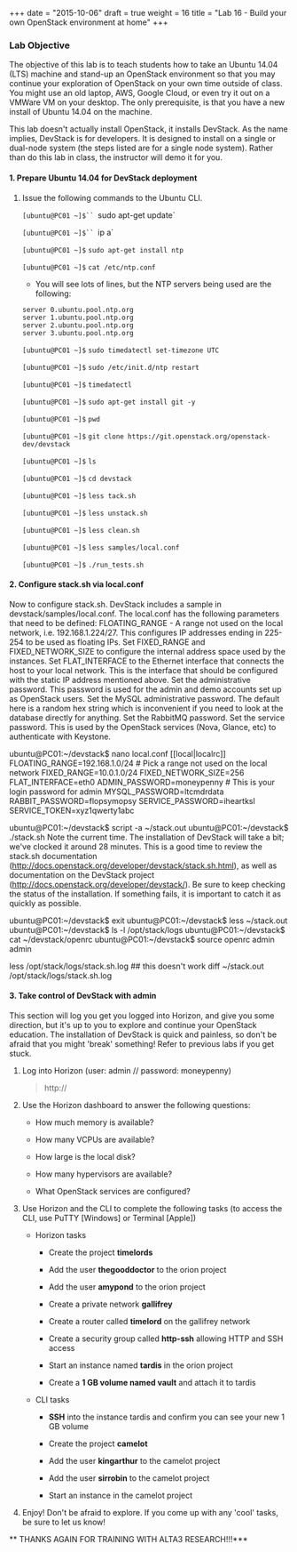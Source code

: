 +++
date = "2015-10-06"
draft = true
weight = 16
title = "Lab 16 - Build your own OpenStack environment at home"
+++

### Lab Objective
The objective of this lab is to teach students how to take an Ubuntu 14.04 (LTS) machine and stand-up an OpenStack environment so that you may continue your exploration of OpenStack on your own time outside of class. You might use an old laptop, AWS, Google Cloud, or even try it out on a VMWare VM on your desktop. The only prerequisite, is that you have a new install of Ubuntu 14.04 on the machine.

This lab doesn't actually install OpenStack, it installs DevStack. As the name implies, DevStack is for developers. It is designed to install on a single or dual-node system (the steps listed are for a single node system). Rather than do this lab in class, the instructor will demo it for you.

#### 1. Prepare Ubuntu 14.04 for DevStack deployment

1. Issue the following commands to the Ubuntu CLI.

	 `[ubuntu@PC01 ~]$`` `sudo apt-get update`
	 
	 `[ubuntu@PC01 ~]$`` `ip a`
     
	 `[ubuntu@PC01 ~]$` `sudo apt-get install ntp`
     
	 `[ubuntu@PC01 ~]$` `cat /etc/ntp.conf`
	 
	* You will see lots of lines, but the NTP servers being used are the following:
	
	```
	server 0.ubuntu.pool.ntp.org
	server 1.ubuntu.pool.ntp.org
	server 2.ubuntu.pool.ntp.org
	server 3.ubuntu.pool.ntp.org
	```
	
     `[ubuntu@PC01 ~]$` `sudo timedatectl set-timezone UTC`
     
	 `[ubuntu@PC01 ~]$` `sudo /etc/init.d/ntp restart`
     
	 `[ubuntu@PC01 ~]$` `timedatectl`
     
	 `[ubuntu@PC01 ~]$` `sudo apt-get install git -y`
     
	 `[ubuntu@PC01 ~]$` `pwd`
     
	 `[ubuntu@PC01 ~]$` `git clone https://git.openstack.org/openstack-dev/devstack`
     
	 `[ubuntu@PC01 ~]$` `ls`
     
	 `[ubuntu@PC01 ~]$` `cd devstack`

	 `[ubuntu@PC01 ~]$` `less tack.sh`
	 
	 `[ubuntu@PC01 ~]$` `less unstack.sh`
	 
	 `[ubuntu@PC01 ~]$` `less clean.sh`
	 
	 `[ubuntu@PC01 ~]$` `less samples/local.conf`
	 
	 `[ubuntu@PC01 ~]$` `./run_tests.sh`
 
#### 2. Configure stack.sh via local.conf

Now to configure stack.sh. DevStack includes a sample in devstack/samples/local.conf. The local.conf has the following parameters that need to be defined:
FLOATING_RANGE - A range not used on the local network, i.e. 192.168.1.224/27. This configures IP addresses ending in 225-254 to be used as floating IPs.
Set FIXED_RANGE and FIXED_NETWORK_SIZE to configure the internal address space used by the instances.
Set FLAT_INTERFACE to the Ethernet interface that connects the host to your local network. This is the interface that should be configured with the static IP address mentioned above.
Set the administrative password. This password is used for the admin and demo accounts set up as OpenStack users.
Set the MySQL administrative password. The default here is a random hex string which is inconvenient if you need to look at the database directly for anything.
Set the RabbitMQ password.
Set the service password. This is used by the OpenStack services (Nova, Glance, etc) to authenticate with Keystone.
 
ubuntu@PC01:~/devstack$ nano local.conf
[[local|localrc]]
FLOATING_RANGE=192.168.1.0/24  # Pick a range not used on the local network
FIXED_RANGE=10.0.1.0/24
FIXED_NETWORK_SIZE=256
FLAT_INTERFACE=eth0
ADMIN_PASSWORD=moneypenny      # This is your login password for admin
MYSQL_PASSWORD=ltcmdrdata
RABBIT_PASSWORD=flopsymopsy
SERVICE_PASSWORD=iheartksl
SERVICE_TOKEN=xyz1qwerty1abc
 
ubuntu@PC01:~/devstack$ script -a ~/stack.out
ubuntu@PC01:~/devstack$ ./stack.sh
Note the current time. The installation of DevStack will take a bit; we've clocked it around 28 minutes. This is a good time to review the stack.sh documentation (http://docs.openstack.org/developer/devstack/stack.sh.html), as well as documentation on the DevStack project (http://docs.openstack.org/developer/devstack/). Be sure to keep checking the status of the installation. If something fails, it is important to catch it as quickly as possible.
 
ubuntu@PC01:~/devstack$ exit
ubuntu@PC01:~/devstack$ less ~/stack.out
ubuntu@PC01:~/devstack$ ls -l /opt/stack/logs
ubuntu@PC01:~/devstack$ cat ~/devstack/openrc
ubuntu@PC01:~/devstack$ source openrc admin admin

less /opt/stack/logs/stack.sh.log ## this doesn't work
diff ~/stack.out /opt/stack/logs/stack.sh.log
 
#### 3. Take control of DevStack with admin

This section will log you get you logged into Horizon, and give you some direction, but it's up to you to explore and continue your OpenStack education. The installation of DevStack is quick and painless, so don't be afraid that you might 'break' something!  Refer to previous labs if you get stuck.

1. Log into Horizon (user: admin // password: moneypenny)
	
	> http://<public IP address>

2. Use the Horizon dashboard to answer the following questions:

	* How much memory is available?

	* How many VCPUs are available?

	* How large is the local disk?

	* How many hypervisors are available?

	* What OpenStack services are configured?

3. Use Horizon and the CLI to complete the following tasks (to access the CLI, use PuTTY [Windows] or Terminal [Apple])

	* Horizon tasks
	
		* Create the project **timelords**

		* Add the user **thegooddoctor** to the orion project

		* Add the user **amypond** to the orion project
		
		* Create a private network **gallifrey**
		
		* Create a router called **timelord** on the gallifrey network
		
		* Create a security group called **http-ssh** allowing HTTP and SSH access

		* Start an instance named **tardis** in the orion project 
		
		* Create a **1 GB volume named vault** and attach it to tardis
		
	* CLI tasks

		* **SSH** into the instance tardis and confirm you can see your new 1 GB volume
	
		* Create the project **camelot**

		* Add the user **kingarthur** to the camelot project

		* Add the user **sirrobin** to the camelot project

		* Start an instance in the camelot project

4. Enjoy! Don't be afraid to explore. If you come up with any 'cool' tasks, be sure to let us know!

** THANKS AGAIN FOR TRAINING WITH ALTA3 RESEARCH!!!***